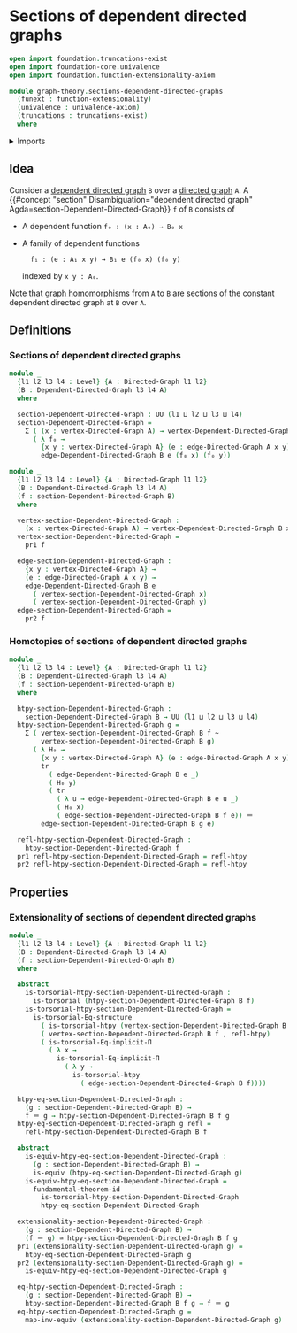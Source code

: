 # Sections of dependent directed graphs

```agda
open import foundation.truncations-exist
open import foundation-core.univalence
open import foundation.function-extensionality-axiom

module graph-theory.sections-dependent-directed-graphs
  (funext : function-extensionality)
  (univalence : univalence-axiom)
  (truncations : truncations-exist)
  where
```

<details><summary>Imports</summary>

```agda
open import foundation.dependent-pair-types
open import foundation.equality-dependent-function-types funext
open import foundation.equivalences funext
open import foundation.fundamental-theorem-of-identity-types
open import foundation.homotopies funext
open import foundation.homotopy-induction funext
open import foundation.identity-types funext
open import foundation.structure-identity-principle
open import foundation.torsorial-type-families funext univalence truncations
open import foundation.transport-along-identifications
open import foundation.universe-levels

open import graph-theory.dependent-directed-graphs funext univalence
open import graph-theory.directed-graphs funext univalence
```

</details>

## Idea

Consider a [dependent directed graph](graph-theory.dependent-directed-graphs.md)
`B` over a [directed graph](graph-theory.directed-graphs.md) `A`. A
{{#concept "section" Disambiguation="dependent directed graph" Agda=section-Dependent-Directed-Graph}}
`f` of `B` consists of

- A dependent function `f₀ : (x : A₀) → B₀ x`
- A family of dependent functions

  ```text
    f₁ : (e : A₁ x y) → B₁ e (f₀ x) (f₀ y)
  ```

  indexed by `x y : A₀`.

Note that [graph homomorphisms](graph-theory.morphisms-directed-graphs.md) from
`A` to `B` are sections of the constant dependent directed graph at `B` over
`A`.

## Definitions

### Sections of dependent directed graphs

```agda
module _
  {l1 l2 l3 l4 : Level} {A : Directed-Graph l1 l2}
  (B : Dependent-Directed-Graph l3 l4 A)
  where

  section-Dependent-Directed-Graph : UU (l1 ⊔ l2 ⊔ l3 ⊔ l4)
  section-Dependent-Directed-Graph =
    Σ ( (x : vertex-Directed-Graph A) → vertex-Dependent-Directed-Graph B x)
      ( λ f₀ →
        {x y : vertex-Directed-Graph A} (e : edge-Directed-Graph A x y) →
        edge-Dependent-Directed-Graph B e (f₀ x) (f₀ y))

module _
  {l1 l2 l3 l4 : Level} {A : Directed-Graph l1 l2}
  (B : Dependent-Directed-Graph l3 l4 A)
  (f : section-Dependent-Directed-Graph B)
  where

  vertex-section-Dependent-Directed-Graph :
    (x : vertex-Directed-Graph A) → vertex-Dependent-Directed-Graph B x
  vertex-section-Dependent-Directed-Graph =
    pr1 f

  edge-section-Dependent-Directed-Graph :
    {x y : vertex-Directed-Graph A} →
    (e : edge-Directed-Graph A x y) →
    edge-Dependent-Directed-Graph B e
      ( vertex-section-Dependent-Directed-Graph x)
      ( vertex-section-Dependent-Directed-Graph y)
  edge-section-Dependent-Directed-Graph =
    pr2 f
```

### Homotopies of sections of dependent directed graphs

```agda
module _
  {l1 l2 l3 l4 : Level} {A : Directed-Graph l1 l2}
  (B : Dependent-Directed-Graph l3 l4 A)
  (f : section-Dependent-Directed-Graph B)
  where

  htpy-section-Dependent-Directed-Graph :
    section-Dependent-Directed-Graph B → UU (l1 ⊔ l2 ⊔ l3 ⊔ l4)
  htpy-section-Dependent-Directed-Graph g =
    Σ ( vertex-section-Dependent-Directed-Graph B f ~
        vertex-section-Dependent-Directed-Graph B g)
      ( λ H₀ →
        {x y : vertex-Directed-Graph A} (e : edge-Directed-Graph A x y) →
        tr
          ( edge-Dependent-Directed-Graph B e _)
          ( H₀ y)
          ( tr
            ( λ u → edge-Dependent-Directed-Graph B e u _)
            ( H₀ x)
            ( edge-section-Dependent-Directed-Graph B f e)) ＝
        edge-section-Dependent-Directed-Graph B g e)

  refl-htpy-section-Dependent-Directed-Graph :
    htpy-section-Dependent-Directed-Graph f
  pr1 refl-htpy-section-Dependent-Directed-Graph = refl-htpy
  pr2 refl-htpy-section-Dependent-Directed-Graph = refl-htpy
```

## Properties

### Extensionality of sections of dependent directed graphs

```agda
module _
  {l1 l2 l3 l4 : Level} {A : Directed-Graph l1 l2}
  (B : Dependent-Directed-Graph l3 l4 A)
  (f : section-Dependent-Directed-Graph B)
  where

  abstract
    is-torsorial-htpy-section-Dependent-Directed-Graph :
      is-torsorial (htpy-section-Dependent-Directed-Graph B f)
    is-torsorial-htpy-section-Dependent-Directed-Graph =
      is-torsorial-Eq-structure
        ( is-torsorial-htpy (vertex-section-Dependent-Directed-Graph B f))
        ( vertex-section-Dependent-Directed-Graph B f , refl-htpy)
        ( is-torsorial-Eq-implicit-Π
          ( λ x →
            is-torsorial-Eq-implicit-Π
              ( λ y →
                is-torsorial-htpy
                  ( edge-section-Dependent-Directed-Graph B f))))

  htpy-eq-section-Dependent-Directed-Graph :
    (g : section-Dependent-Directed-Graph B) →
    f ＝ g → htpy-section-Dependent-Directed-Graph B f g
  htpy-eq-section-Dependent-Directed-Graph g refl =
    refl-htpy-section-Dependent-Directed-Graph B f

  abstract
    is-equiv-htpy-eq-section-Dependent-Directed-Graph :
      (g : section-Dependent-Directed-Graph B) →
      is-equiv (htpy-eq-section-Dependent-Directed-Graph g)
    is-equiv-htpy-eq-section-Dependent-Directed-Graph =
      fundamental-theorem-id
        is-torsorial-htpy-section-Dependent-Directed-Graph
        htpy-eq-section-Dependent-Directed-Graph

  extensionality-section-Dependent-Directed-Graph :
    (g : section-Dependent-Directed-Graph B) →
    (f ＝ g) ≃ htpy-section-Dependent-Directed-Graph B f g
  pr1 (extensionality-section-Dependent-Directed-Graph g) =
    htpy-eq-section-Dependent-Directed-Graph g
  pr2 (extensionality-section-Dependent-Directed-Graph g) =
    is-equiv-htpy-eq-section-Dependent-Directed-Graph g

  eq-htpy-section-Dependent-Directed-Graph :
    (g : section-Dependent-Directed-Graph B) →
    htpy-section-Dependent-Directed-Graph B f g → f ＝ g
  eq-htpy-section-Dependent-Directed-Graph g =
    map-inv-equiv (extensionality-section-Dependent-Directed-Graph g)
```
